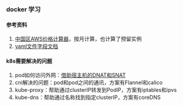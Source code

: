 ### docker 学习

#### 参考资料
1. [中国区AWS价格计算器](https://cloud.engineerdraft.com/ec2)，按月计算，也计算了预留实例
1. [yaml文件字段文档](https://kubernetes.io/docs/reference/generated/kubernetes-api/v1.28/)

#### k8s需要解决的问题
1. pod如何访问外网：[借助宿主机的DNAT和SNAT](https://time.geekbang.org/column/article/11465)
1. cni解决的问题：pod和pod之间的通讯，方案有Flannel和calico
1. kube-proxy：帮助通过clusterIP转发到PodIP，方案有iptables和ipvs
1. kube-dns：帮助通过名称找到指定clusterIP，方案有coreDNS
